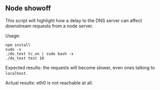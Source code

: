 Node showoff
------------

This script will highlight how a delay to the DNS server can affect downstream
requests from a node server.

Usage:

    npm install
    sudo -v
    ./do_test tc_on | sudo bash -x
    ./do_test test 10

Expected results: the requests will become slower, even ones talking to `localhost`.

Actual results: eth0 is not reachable at all.

